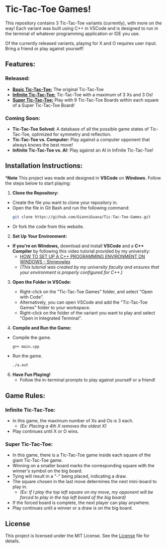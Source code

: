 # Tic-Tac-Toe Games!
This repository contains 3 Tic-Tac-Toe variants (currently), with more on the way!
Each variant was built using C++ in VSCode and is designed to run in the terminal of whatever programming application or IDE you use.

Of the currently released variants, playing for X and O requires user input. Bring a friend or play against yourself!

## Features:
### Released:
- [**Basic Tic-Tac-Toe:**](./Basic%20text-based%20Tic-Tac-Toe) The original Tic-Tac-Toe
- [**Infinite Tic-Tac-Toe:**](./Infinite%20Tic-Tac-Toe) Tic-Tac-Toe with a maximum of 3 Xs and 3 Os!
- [**Super Tic-Tac-Toe:**](./Super%20Tic-Tac-Toe) Play with 9 Tic-Tac-Toe Boards within each square of a Super Tic-Tac-Toe Board!


### Coming Soon:
- **Tic-Tac-Toe Solved:** A database of all the possible game states of Tic-Tac-Toe, optimized for symmetry and reflection.
- **Tic-Tac-Toe vs. Computer:** Play against a computer opponent that always knows the best move!
- **Infinite Tic-Tac-Toe vs. AI:** Play against an AI in Infinite Tic-Tac-Toe!

## Installation Instructions:
***Note** This project was made and designed in **VSCode** on **Windows**. Follow the steps below to start playing:

1. **Clone the Repository:**
  - Create the file you want to clone your repository in.
  - Open the file in Git Bash and run the following command:
    ```bash
    git clone https://github.com/GianniGuava/Tic-Tac-Toe-Games.git
    ```
  - Or fork the code from this website.
    
2. **Set Up Your Environment:**
  - **If you're on Windows,** download and install **VSCode** and a **C++ Compiler** by following this video tutorial provided by my university:
    - [HOW TO SET UP A C++ PROGRAMMING ENVIRONMENT ON WINDOWS - Shmeowlex](https://www.youtube.com/watch?v=z9pl-0shPTs)
    - *(This tutorial was created by my university faculty and ensures that your environment is properly configured for C++.)*
   
3. **Open the Folder in VSCode:**
   - Right-click on the "Tic-Tac-Toe Games" folder, and select "Open with Code".
   - Alternatively, you can open VSCode and add the "Tic-Tac-Toe Games" folder to your workspace.
   - Right-click on the folder of the variant you want to play and select "Open in Integrated Terminal".
     
5. **Compile and Run the Game:**
  - Compile the game.
     ```bash
     g++ main.cpp
     ```
  - Run the game.
     ```bash
     ./a.out
     ```
6. **Have Fun Playing!**
   - Follow the in-terminal prompts to play against yourself or a friend!

## Game Rules:
### Infinite Tic-Tac-Toe:
  - In this game, the maximum number of Xs and Os is 3 each.
    - *(Ex: Placing a 4th X removes the oldest X)*
  - Play continues until X or O wins.

### Super Tic-Tac-Toe:
  - In this game, there is a Tic-Tac-Toe game inside each square of the giant Tic-Tac-Toe game.
  - Winning on a smaller board marks the corresponding square with the winner's symbol on the big board.
  - Tying will result in a "-" being placed, indicating a draw.
  - The square chosen in the last move determines the next mini-board to play in.
    - *(Ex: If I play the top left square on my move, my opponent will be forced to play in the top left board of the big board)*
  - If the forced board is complete, the next player can play anywhere.
  - Play continues until a winner or a draw is on the big board.

## License
This project is licensed under the MIT License. See the [License](LICENSE.txt) file for details.
